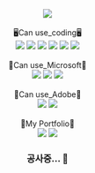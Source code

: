 <div align="center">
<img src="https://capsule-render.vercel.app/api?type=waving&color=timeGradient&height=200&section=header&text=Huiya&fontSize=90" />
  </div>	
<br>
<div align="center">
  🖥Can use_coding🖥<br>
  </div>
<div align="center">
	<img src="https://img.shields.io/badge/Python-3776AB?style=flat&logo=Python&logoColor=white" />
	<img src="https://img.shields.io/badge/R-276DC3?style=flat&logo=R&logoColor=white" />
	<img src="https://img.shields.io/badge/PyCharm-000000?style=flat&logo=PyCharm&logoColor=white" />
	<img src="https://img.shields.io/badge/Anaconda-44A833?style=flat&logo=Anaconda&logoColor=white" />
	<img src="https://img.shields.io/badge/Jupyter-F37626?style=flat&logo=Jupyter&logoColor=white" />
	<img src="https://img.shields.io/badge/Google Colab-F9AB00?style=flat&logo=Google Colab&logoColor=white" />
</div>
  <br>
<div align="center">
  👔Can use_Microsoft👔<br>
<div align="center">
  <img src="https://img.shields.io/badge/Microsoft PowerPoint-B7472A?style=flat&logo=Microsoft PowerPoint&logoColor=white" />
	<img src="https://img.shields.io/badge/Microsoft Word-2B579A?style=flat&logo=Microsoft Word&logoColor=white" />
	<img src="https://img.shields.io/badge/Microsoft Excel-217346?style=flat&logo=Microsoft Excel&logoColor=white" />
</div>
    <br>
<div align="center">
  🎨Can use_Adobe🎨<br>
<div align="center">
  <img src="https://img.shields.io/badge/Adobe Photoshop-31A8FF?style=flat&logo=Adobe Photoshop&logoColor=white" />
	<img src="https://img.shields.io/badge/Adobe Premiere Pro-9999FF?style=flat&logo=Adobe Premiere Pro&logoColor=white" />
</div>
<br>
<div align="center">
  🎁My Portfolio🎁<br>
<div align="center">
  <img src="https://img.shields.io/badge/Google Drive-4285F4?style=flat&logo=Google Drive&logoColor=white" />
	<img src="https://img.shields.io/badge/Notion-000000?style=flat&logo=Notion&logoColor=white" />
	
	
  
### 공사중... 👋

<!--
**huiyahuny/huiyahuny** is a ✨ _special_ ✨ repository because its `README.md` (this file) appears on your GitHub profile.

Here are some ideas to get you started:

- 🔭 I’m currently working on ...
- 🌱 I’m currently learning ...
- 👯 I’m looking to collaborate on ...
- 🤔 I’m looking for help with ...
- 💬 Ask me about ...
- 📫 How to reach me: ...
- 😄 Pronouns: ...
- ⚡ Fun fact: ...
-->

